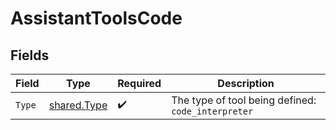 # AssistantToolsCode


## Fields

| Field                                              | Type                                               | Required                                           | Description                                        |
| -------------------------------------------------- | -------------------------------------------------- | -------------------------------------------------- | -------------------------------------------------- |
| `Type`                                             | [shared.Type](../../../pkg/models/shared/type.md)  | :heavy_check_mark:                                 | The type of tool being defined: `code_interpreter` |